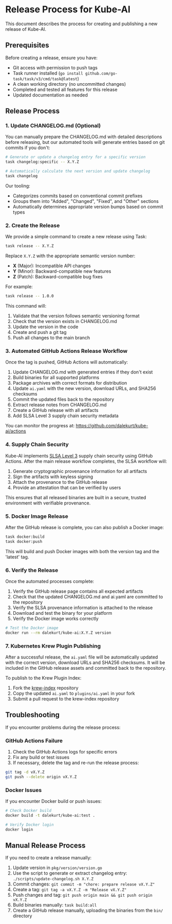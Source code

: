 # Release Process for Kube-AI

This document describes the process for creating and publishing a new release of Kube-AI.

## Prerequisites

Before creating a release, ensure you have:

- Git access with permission to push tags
- Task runner installed (`go install github.com/go-task/task/v3/cmd/task@latest`)
- A clean working directory (no uncommitted changes)
- Completed and tested all features for this release
- Updated documentation as needed

## Release Process

### 1. Update CHANGELOG.md (Optional)

You can manually prepare the CHANGELOG.md with detailed descriptions before releasing, but our automated tools will generate entries based on git commits if you don't:

```bash
# Generate or update a changelog entry for a specific version
task changelog:specific -- X.Y.Z

# Automatically calculate the next version and update changelog
task changelog
```

Our tooling:
- Categorizes commits based on conventional commit prefixes
- Groups them into "Added", "Changed", "Fixed", and "Other" sections
- Automatically determines appropriate version bumps based on commit types

### 2. Create the Release

We provide a simple command to create a new release using Task:

```bash
task release -- X.Y.Z
```

Replace `X.Y.Z` with the appropriate semantic version number:
- **X** (Major): Incompatible API changes
- **Y** (Minor): Backward-compatible new features
- **Z** (Patch): Backward-compatible bug fixes

For example:
```bash
task release -- 1.0.0
```

This command will:
1. Validate that the version follows semantic versioning format
2. Check that the version exists in CHANGELOG.md
3. Update the version in the code
4. Create and push a git tag
5. Push all changes to the main branch

### 3. Automated GitHub Actions Release Workflow

Once the tag is pushed, GitHub Actions will automatically:

1. Update CHANGELOG.md with generated entries if they don't exist
2. Build binaries for all supported platforms
3. Package archives with correct formats for distribution
4. Update `ai.yaml` with the new version, download URLs, and SHA256 checksums
5. Commit the updated files back to the repository
6. Extract release notes from CHANGELOG.md
7. Create a GitHub release with all artifacts
8. Add SLSA Level 3 supply chain security metadata

You can monitor the progress at: https://github.com/dalekurt/kube-ai/actions

### 4. Supply Chain Security

Kube-AI implements [SLSA Level 3](https://slsa.dev) supply chain security using GitHub Actions. After the main release workflow completes, the SLSA workflow will:

1. Generate cryptographic provenance information for all artifacts
2. Sign the artifacts with keyless signing
3. Attach the provenance to the GitHub release
4. Provide an attestation that can be verified by users

This ensures that all released binaries are built in a secure, trusted environment with verifiable provenance.

### 5. Docker Image Release

After the GitHub release is complete, you can also publish a Docker image:

```bash
task docker:build
task docker:push
```

This will build and push Docker images with both the version tag and the 'latest' tag.

### 6. Verify the Release

Once the automated processes complete:

1. Verify the GitHub release page contains all expected artifacts
2. Check that the updated CHANGELOG.md and ai.yaml are committed to the repository
3. Verify the SLSA provenance information is attached to the release
4. Download and test the binary for your platform
5. Verify the Docker image works correctly

```bash
# Test the Docker image
docker run --rm dalekurt/kube-ai:X.Y.Z version
```

### 7. Kubernetes Krew Plugin Publishing

After a successful release, the `ai.yaml` file will be automatically updated with the correct version, download URLs and SHA256 checksums. It will be included in the GitHub release assets and committed back to the repository.

To publish to the Krew Plugin Index:
1. Fork the [krew-index](https://github.com/kubernetes-sigs/krew-index) repository
2. Copy the updated `ai.yaml` to `plugins/ai.yaml` in your fork
3. Submit a pull request to the krew-index repository

## Troubleshooting

If you encounter problems during the release process:

### GitHub Actions Failure

1. Check the GitHub Actions logs for specific errors
2. Fix any build or test issues
3. If necessary, delete the tag and re-run the release process:

```bash
git tag -d vX.Y.Z
git push --delete origin vX.Y.Z
```

### Docker Issues

If you encounter Docker build or push issues:

```bash
# Check Docker build
docker build -t dalekurt/kube-ai:test .

# Verify Docker login
docker login
```

## Manual Release Process

If you need to create a release manually:

1. Update version in `pkg/version/version.go`
2. Use the script to generate or extract changelog entry: `./scripts/update-changelog.sh X.Y.Z`
3. Commit changes: `git commit -m "chore: prepare release vX.Y.Z"`
4. Create a tag: `git tag -a vX.Y.Z -m "Release vX.Y.Z"`
5. Push changes and tag: `git push origin main && git push origin vX.Y.Z`
6. Build binaries manually: `task build:all`
7. Create a GitHub release manually, uploading the binaries from the `bin/` directory 